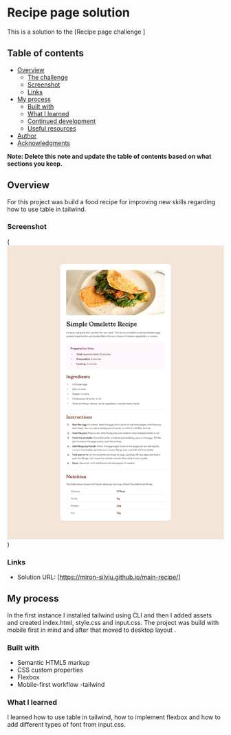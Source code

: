 # Recipe page solution

This is a solution to the [Recipe page challenge ]

## Table of contents

- [Overview](#overview)
  - [The challenge](#the-challenge)
  - [Screenshot](#screenshot)
  - [Links](#links)
- [My process](#my-process)
  - [Built with](#built-with)
  - [What I learned](#what-i-learned)
  - [Continued development](#continued-development)
  - [Useful resources](#useful-resources)
- [Author](#author)
- [Acknowledgments](#acknowledgments)

**Note: Delete this note and update the table of contents based on what sections you keep.**

## Overview

For this project was build a food recipe for improving new skills regarding how to use table in tailwind.

### Screenshot


(![alt text](desktop-design.jpg))




### Links

- Solution URL: [https://miron-silviu.github.io/main-recipe/]

## My process

In the first instance I installed tailwind using CLI and then I added assets and created index.html, style.css and input.css. The project was build with mobile first in mind and after that moved to desktop layout .

### Built with

- Semantic HTML5 markup
- CSS custom properties
- Flexbox
- Mobile-first workflow
  -tailwind

### What I learned

I learned how to use table in tailwind, how to implement flexbox and how to add different types of font from input.css.
